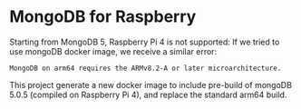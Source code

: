 # MongoDB for Raspberry

Starting from MongoDB 5, Raspberry Pi 4 is not supported: If we tried to use mongoDB docker image, we receive a similar error:

`MongoDB on arm64 requires the ARMv8.2-A or later microarchitecture.`

This project generate a new docker image to include pre-build of mongoDB 5.0.5 (compiled on Raspberry Pi 4), and replace the standard arm64 build.
